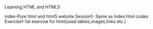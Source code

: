 Learning HTML and HTML5

index-Pure html and html5 website
Session1- Same as Index.html codes
Exercise1-1st exercise for html(used tables,images,links etc.)
